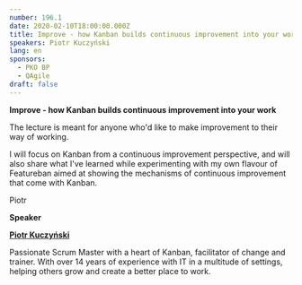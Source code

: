 ```yaml
---
number: 196.1
date: 2020-02-10T18:00:00.000Z
title: Improve - how Kanban builds continuous improvement into your work
speakers: Piotr Kuczyński
lang: en
sponsors:
  - PKO BP
  - QAgile
draft: false
---
```

**Improve - how Kanban builds continuous improvement into your work**

The lecture is meant for anyone who'd like to make improvement to their way of working.

I will focus on Kanban from a continuous improvement perspective, and will also share what I've learned while experimenting with my own flavour of Featureban aimed at showing the mechanisms of continuous improvement that come with Kanban.

Piotr

**Speaker**

**[Piotr Kuczyński](https://www.linkedin.com/in/pkuczynski/)**

Passionate Scrum Master with a heart of Kanban, facilitator of change and trainer. With over 14 years of experience with IT in a multitude of settings, helping others grow and create a better place to work.
